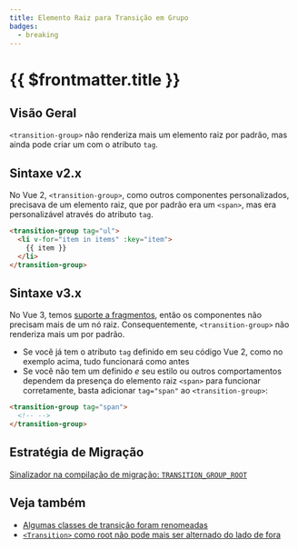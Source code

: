 ```yaml
---
title: Elemento Raiz para Transição em Grupo
badges:
  - breaking
---
```


# {{ $frontmatter.title }} <MigrationBadges :badges="$frontmatter.badges" />

## Visão Geral

`<transition-group>` não renderiza mais um elemento raiz por padrão, mas ainda pode criar um com o atributo `tag`.

## Sintaxe v2.x

No Vue 2, `<transition-group>`, como outros componentes personalizados, precisava de um elemento raiz, que por padrão era um `<span>`, mas era personalizável através do atributo `tag`.

```html
<transition-group tag="ul">
  <li v-for="item in items" :key="item">
    {{ item }}
  </li>
</transition-group>
```

## Sintaxe v3.x

No Vue 3, temos [suporte a fragmentos](/guide/migration/fragments.html), então os componentes não precisam mais de um nó raiz. Consequentemente, `<transition-group>` não renderiza mais um por padrão.

- Se você já tem o atributo `tag` definido em seu código Vue 2, como no exemplo acima, tudo funcionará como antes
- Se você não tem um definido _e_ seu estilo ou outros comportamentos dependem da presença do elemento raiz `<span>` para funcionar corretamente, basta adicionar `tag="span"` ao `<transition-group>`:

```html
<transition-group tag="span">
  <!-- -->
</transition-group>
```

## Estratégia de Migração

[Sinalizador na compilação de migração: `TRANSITION_GROUP_ROOT`](migration-build.html#configuracao-de-compatibilidade)

## Veja também

- [Algumas classes de transição foram renomeadas](/guide/migration/transition.html)
- [`<Transition>` como root não pode mais ser alternado do lado de fora](/guide/migration/transition-as-root.html)
